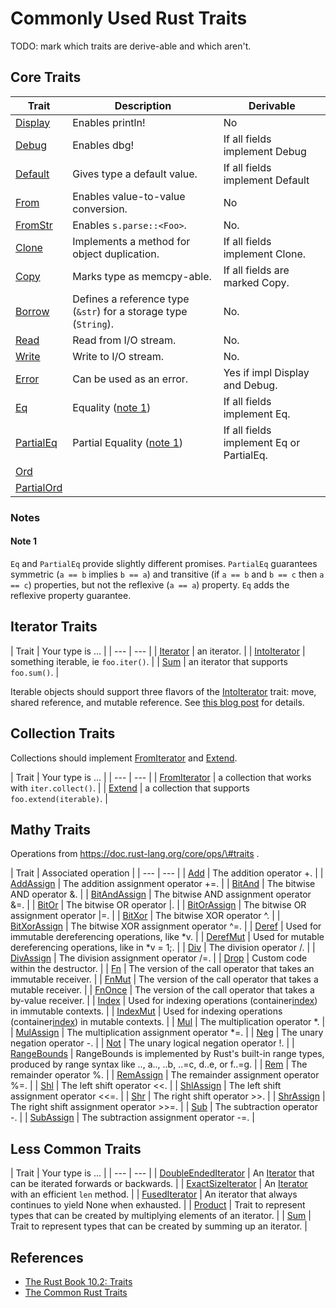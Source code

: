 # Commonly Used Rust Traits

TODO: mark which traits are derive-able and which aren't.

## Core Traits

| Trait | Description | Derivable |
| --- | --- | --- |
| [Display][display] | Enables println! | No |
| [Debug][debug] | Enables dbg! | If all fields implement Debug |
| [Default][default] | Gives type a default value. | If all fields implement Default |
| [From][from] | Enables value-to-value conversion. | No |
| [FromStr][fromstr] | Enables `s.parse::<Foo>`. | No. |
| [Clone][clone] | Implements a method for object duplication. | If all fields implement Clone. |
| [Copy][copy] | Marks type as memcpy-able. | If all fields are marked Copy. |
| [Borrow][borrow] | Defines a reference type (`&str`) for a storage type (`String`). | No. |
| [Read][read] | Read from I/O stream. | No. |
| [Write][write] | Write to I/O stream. | No. |
| [Error][error] | Can be used as an error. | Yes if impl Display and Debug. |
| [Eq][eq] | Equality ([note 1](#eq)) | If all fields implement Eq. |
| [PartialEq][partialeq] | Partial Equality ([note 1](#eq)) | If all fields implement Eq or PartialEq. |
| [Ord][ord] | |  |
| [PartialOrd][partialord] | |  |

### Notes

#### Note 1

`Eq` and `PartialEq` provide slightly different promises.  `PartialEq`
guarantees symmetric (`a == b` implies `b == a`) and transitive (if `a == b`
and `b == c` then `a == c`) properties, but not the reflexive (`a == a`)
property.  `Eq` adds the reflexive property guarantee.

## Iterator Traits

| Trait | Your type is ... |
| \-\-\- | \-\-\- |
| [Iterator][iterator] | an iterator. |
| [IntoIterator][intoiterator] | something iterable, ie `foo.iter()`. |
| [Sum][sum] | an iterator that supports `foo.sum()`. |

Iterable objects should support three flavors of the [IntoIterator][intoiterator] trait:
move, shared reference, and mutable reference.   See [this blog
post](https://www.philipdaniels.com/blog/2019/rust-api-design2/) for details.

## Collection Traits

Collections should implement [FromIterator][fromiterator] and [Extend][extend].

| Trait | Your type is ... |
| \-\-\- | \-\-\- |
| [FromIterator][fromiterator] | a collection that works with `iter.collect()`. |
| [Extend][extend] | a collection that supports `foo.extend(iterable)`. |

## Mathy Traits

Operations from https://doc.rust-lang.org/core/ops/\#traits .

| Trait | Associated operation |
| \-\-\- | \-\-\- |
| [Add][add] | The addition operator +. |
| [AddAssign][addassign] | The addition assignment operator +=. |
| [BitAnd][bitand] | The bitwise AND operator &. |
| [BitAndAssign][bitandassign] | The bitwise AND assignment operator &=. |
| [BitOr][bitor] | The bitwise OR operator |. |
| [BitOrAssign][bitorassign] | The bitwise OR assignment operator |=. |
| [BitXor][bitxor] | The bitwise XOR operator ^. |
| [BitXorAssign][bitxorassign] | The bitwise XOR assignment operator ^=. |
| [Deref][deref] | Used for immutable dereferencing operations, like \*v. |
| [DerefMut][derefmut] | Used for mutable dereferencing operations, like in \*v = 1;. |
| [Div][div] | The division operator /. |
| [DivAssign][divassign] | The division assignment operator /=. |
| [Drop][drop] | Custom code within the destructor. |
| [Fn][fn] | The version of the call operator that takes an immutable receiver. |
| [FnMut][fnmut] | The version of the call operator that takes a mutable receiver. |
| [FnOnce][fnonce] | The version of the call operator that takes a by-value receiver. |
| [Index][index] | Used for indexing operations (container[index][index]) in immutable contexts. |
| [IndexMut][indexmut] | Used for indexing operations (container[index][index]) in mutable contexts. |
| [Mul][mul] | The multiplication operator \*. |
| [MulAssign][mulassign] | The multiplication assignment operator \*=. |
| [Neg][neg] | The unary negation operator -. |
| [Not][not] | The unary logical negation operator !. |
| [RangeBounds][rangebounds] | RangeBounds is implemented by Rust's built-in range types, produced by range syntax like .., a.., ..b, ..=c, d..e, or f..=g. |
| [Rem][rem] | The remainder operator %. |
| [RemAssign][remassign] | The remainder assignment operator %=. |
| [Shl][shl] | The left shift operator \<\<. |
| [ShlAssign][shlassign] | The left shift assignment operator \<\<=. |
| [Shr][shr] | The right shift operator >>. |
| [ShrAssign][shrassign] | The right shift assignment operator >>=. |
| [Sub][sub] | The subtraction operator -. |
| [SubAssign][subassign] | The subtraction assignment operator -=. |

## Less Common Traits

| Trait | Your type is ... |
| \-\-\- | \-\-\- |
| [DoubleEndedIterator][doubleendediterator] | An [Iterator][iterator] that can be iterated forwards or backwards. |
| [ExactSizeIterator][exactsizeiterator] | An [Iterator][iterator] with an efficient `len` method. |
| [FusedIterator][fusediterator] | An iterator that always continues to yield None when exhausted. |
| [Product][product] | Trait to represent types that can be created by multiplying elements of an iterator. |
| [Sum][sum] | Trait to represent types that can be created by summing up an iterator. |

## References

- [The Rust Book 10.2: Traits](https://doc.rust-lang.org/book/ch10-02-traits.html)
- [The Common Rust Traits](https://stevedonovan.github.io/rustifications/2018/09/08/common-rust-traits.html)

[add]: https://doc.rust-lang.org/std/ops/trait.Add.html
[addassign]: https://doc.rust-lang.org/std/ops/trait.AddAssign.html
[bitand]: https://doc.rust-lang.org/std/ops/trait.BitAnd.html
[bitandassign]: https://doc.rust-lang.org/std/ops/trait.BitAndAssign.html
[bitor]: https://doc.rust-lang.org/std/ops/trait.BitOr.html
[bitorassign]: https://doc.rust-lang.org/std/ops/trait.BitOrAssign.html
[bitxor]: https://doc.rust-lang.org/std/ops/trait.BitXor.html
[bitxorassign]: https://doc.rust-lang.org/std/ops/trait.BitXorAssign.html
[borrow]: https://doc.rust-lang.org/std/borrow/trait.Borrow.html
[clone]: https://doc.rust-lang.org/std/clone/trait.Clone.html
[copy]: https://doc.rust-lang.org/std/marker/trait.Copy.html
[debug]: https://doc.rust-lang.org/std/fmt/trait.Debug.html
[default]: https://doc.rust-lang.org/std/default/index.html
[deref]: https://doc.rust-lang.org/std/ops/trait.Deref.html
[derefmut]: https://doc.rust-lang.org/std/ops/trait.DerefMut.html
[display]: https://doc.rust-lang.org/std/fmt/trait.Display.html
[div]: https://doc.rust-lang.org/std/ops/trait.Div.html
[divassign]: https://doc.rust-lang.org/std/ops/trait.DivAssign.html
[doubleendediterator]: https://doc.rust-lang.org/core/iter/trait.DoubleEndedIterator.html
[drop]: https://doc.rust-lang.org/std/ops/trait.Drop.html
[eq]: https://doc.rust-lang.org/std/cmp/trait.Eq.html
[error]: https://doc.rust-lang.org/std/error/trait.Error.html
[exactsizeiterator]: https://doc.rust-lang.org/core/iter/trait.ExactSizeIterator.html
[extend]: https://doc.rust-lang.org/core/iter/trait.Extend.html
[fn]: https://doc.rust-lang.org/std/ops/trait.Fn.html
[fnmut]: https://doc.rust-lang.org/std/ops/trait.FnMut.html
[fnonce]: https://doc.rust-lang.org/std/ops/trait.FnOnce.html
[from]: https://doc.rust-lang.org/std/convert/trait.From.html
[fromiterator]: https://doc.rust-lang.org/core/iter/trait.FromIterator.html
[fromstr]: https://doc.rust-lang.org/std/str/trait.FromStr.html
[fusediterator]: https://doc.rust-lang.org/core/iter/trait.FusedIterator.html
[index]: https://doc.rust-lang.org/std/ops/trait.Index.html
[indexmut]: https://doc.rust-lang.org/std/ops/trait.IndexMut.html
[intoiterator]: https://doc.rust-lang.org/core/iter/trait.IntoIterator.html
[iterator]: https://doc.rust-lang.org/core/iter/trait.Iterator.html
[mul]: https://doc.rust-lang.org/std/ops/trait.Mul.html
[mulassign]: https://doc.rust-lang.org/std/ops/trait.MulAssign.html
[neg]: https://doc.rust-lang.org/std/ops/trait.Neg.html
[not]: https://doc.rust-lang.org/std/ops/trait.Not.html
[ord]: https://doc.rust-lang.org/std/cmp/trait.Ord.html
[partialeq]: https://doc.rust-lang.org/std/cmp/trait.PartialEq.html
[partialord]: https://doc.rust-lang.org/std/cmp/trait.PartialOrd.html
[product]: https://doc.rust-lang.org/core/iter/trait.Product.html
[rangebounds]: https://doc.rust-lang.org/std/ops/trait.RangeBounds.html
[read]: https://doc.rust-lang.org/std/io/trait.Read.html
[rem]: https://doc.rust-lang.org/std/ops/trait.Rem.html
[remassign]: https://doc.rust-lang.org/std/ops/trait.RemAssign.html
[shl]: https://doc.rust-lang.org/std/ops/trait.Shl.html
[shlassign]: https://doc.rust-lang.org/std/ops/trait.ShlAssign.html
[shr]: https://doc.rust-lang.org/std/ops/trait.Shr.html
[shrassign]: https://doc.rust-lang.org/std/ops/trait.ShrAssign.html
[sub]: https://doc.rust-lang.org/std/ops/trait.Sub.html
[subassign]: https://doc.rust-lang.org/std/ops/trait.SubAssign.html
[sum]: https://doc.rust-lang.org/core/iter/trait.Sum.html
[write]: https://doc.rust-lang.org/std/io/trait.Write.html
